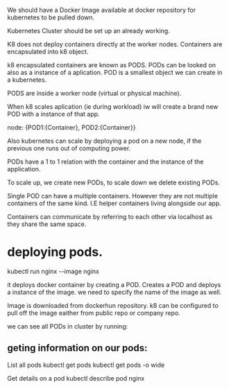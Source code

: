 We should have a Docker Image available at docker repository for kubernetes to be pulled down.

Kubernetes Cluster should be set up an already working.

K8 does not deploy containers directly at the worker nodes. Containers are encapsulated into k8 object.

k8 encapsulated containers are known as PODS. PODs can be looked on also as a instance of a aplication.
POD is a smallest object we can create in a kubernetes.

PODS are inside a worker node (virtual or physical machine).

When k8 scales aplication (ie during workload) iw will create a brand new POD with a instance of that app.

node: {POD1:{Container}, POD2:{Container}}

Also kubernetes can scale by deploying a pod on a new node, if the previous one runs out of computing power.

PODs have a 1 to 1 relation with the container and the instance of the application.

To scale up, we create new PODs, to scale down we delete existing PODs.

Single POD can have a multiple containers. However they are not multiple containers of the same kind. I.E helper containers living alongside our app.

Containers can communicate by referring to each other via localhost as they share the same space.

# deploying pods.

kubectl run nginx --image nginx

it deploys docker container by creating a POD.
Creates a POD and deploys a instance of the image.
we need to specify the name of the image as well.

Image is downloaded from dockerhun repository.
k8 can be configured to pull off the image eaither from public repo or company repo.

we can see all PODs in cluster by running:

## geting information on our pods:

List all pods
kubectl get pods
kubectl get pods -o wide

Get details on a pod
kubectl describe pod nginx

